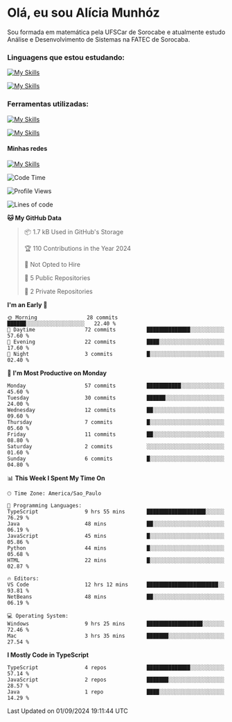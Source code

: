 # Olá, eu sou Alícia Munhóz

<p>Sou formada em matemática pela UFSCar de Sorocabe e atualmente estudo Análise e Desenvolvimento de Sistemas na FATEC de Sorocaba.</p>

### Linguagens que estou estudando:

[![My Skills](https://skillicons.dev/icons?i=js,ts,html,css)](https://skillicons.dev)


[![My Skills](https://skillicons.dev/icons?i=nodejs,java,py,latex)](https://skillicons.dev)

### Ferramentas utilizadas:

[![My Skills](https://skillicons.dev/icons?i=vscode,discord,figma,git)](https://skillicons.dev)

[![My Skills](https://skillicons.dev/icons?i=github,gmail,mongodb,sublime)](https://skillicons.dev)

#### Minhas redes
[![My Skills](https://skillicons.dev/icons?i=linkedin)](https://www.linkedin.com/in/aliciamunhozfrancodecamargo/)

<!--START_SECTION:waka-->
![Code Time](http://img.shields.io/badge/Code%20Time-17%20hrs%2022%20mins-blue)

![Profile Views](http://img.shields.io/badge/Profile%20Views-172-blue)

![Lines of code](https://img.shields.io/badge/From%20Hello%20World%20I%27ve%20Written-23.8%20thousand%20lines%20of%20code-blue)

**🐱 My GitHub Data** 

> 📦 1.7 kB Used in GitHub's Storage 
 > 
> 🏆 110 Contributions in the Year 2024
 > 
> 🚫 Not Opted to Hire
 > 
> 📜 5 Public Repositories 
 > 
> 🔑 2 Private Repositories 
 > 
**I'm an Early 🐤** 

```text
🌞 Morning                28 commits          ██████░░░░░░░░░░░░░░░░░░░   22.40 % 
🌆 Daytime                72 commits          ██████████████░░░░░░░░░░░   57.60 % 
🌃 Evening                22 commits          ████░░░░░░░░░░░░░░░░░░░░░   17.60 % 
🌙 Night                  3 commits           █░░░░░░░░░░░░░░░░░░░░░░░░   02.40 % 
```
📅 **I'm Most Productive on Monday** 

```text
Monday                   57 commits          ███████████░░░░░░░░░░░░░░   45.60 % 
Tuesday                  30 commits          ██████░░░░░░░░░░░░░░░░░░░   24.00 % 
Wednesday                12 commits          ██░░░░░░░░░░░░░░░░░░░░░░░   09.60 % 
Thursday                 7 commits           █░░░░░░░░░░░░░░░░░░░░░░░░   05.60 % 
Friday                   11 commits          ██░░░░░░░░░░░░░░░░░░░░░░░   08.80 % 
Saturday                 2 commits           ░░░░░░░░░░░░░░░░░░░░░░░░░   01.60 % 
Sunday                   6 commits           █░░░░░░░░░░░░░░░░░░░░░░░░   04.80 % 
```


📊 **This Week I Spent My Time On** 

```text
🕑︎ Time Zone: America/Sao_Paulo

💬 Programming Languages: 
TypeScript               9 hrs 55 mins       ███████████████████░░░░░░   76.29 % 
Java                     48 mins             ██░░░░░░░░░░░░░░░░░░░░░░░   06.19 % 
JavaScript               45 mins             █░░░░░░░░░░░░░░░░░░░░░░░░   05.86 % 
Python                   44 mins             █░░░░░░░░░░░░░░░░░░░░░░░░   05.68 % 
HTML                     22 mins             █░░░░░░░░░░░░░░░░░░░░░░░░   02.87 % 

🔥 Editors: 
VS Code                  12 hrs 12 mins      ███████████████████████░░   93.81 % 
NetBeans                 48 mins             ██░░░░░░░░░░░░░░░░░░░░░░░   06.19 % 

💻 Operating System: 
Windows                  9 hrs 25 mins       ██████████████████░░░░░░░   72.46 % 
Mac                      3 hrs 35 mins       ███████░░░░░░░░░░░░░░░░░░   27.54 % 
```

**I Mostly Code in TypeScript** 

```text
TypeScript               4 repos             ██████████████░░░░░░░░░░░   57.14 % 
JavaScript               2 repos             ███████░░░░░░░░░░░░░░░░░░   28.57 % 
Java                     1 repo              ████░░░░░░░░░░░░░░░░░░░░░   14.29 % 
```




 Last Updated on 01/09/2024 19:11:44 UTC
<!--END_SECTION:waka-->

